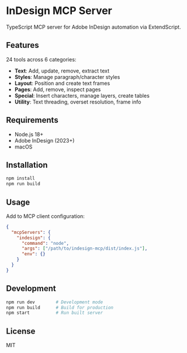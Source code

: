 # InDesign MCP Server

TypeScript MCP server for Adobe InDesign automation via ExtendScript.

## Features

24 tools across 6 categories:
- **Text**: Add, update, remove, extract text
- **Styles**: Manage paragraph/character styles  
- **Layout**: Position and create text frames
- **Pages**: Add, remove, inspect pages
- **Special**: Insert characters, manage layers, create tables
- **Utility**: Text threading, overset resolution, frame info

## Requirements

- Node.js 18+
- Adobe InDesign (2023+)
- macOS

## Installation

```bash
npm install
npm run build
```

## Usage

Add to MCP client configuration:

```json
{
  "mcpServers": {
    "indesign": {
      "command": "node",
      "args": ["/path/to/indesign-mcp/dist/index.js"],
      "env": {}
    }
  }
}
```

## Development

```bash
npm run dev        # Development mode
npm run build      # Build for production
npm start          # Run built server
```

## License

MIT